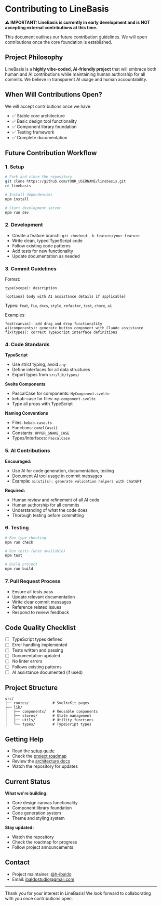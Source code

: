 # Contributing to LineBasis

**⚠️ IMPORTANT: LineBasis is currently in early development and is NOT accepting external contributions at this time.**

This document outlines our future contribution guidelines. We will open contributions once the core foundation is established.

## Project Philosophy

LineBasis is a **highly vibe-coded, AI-friendly project** that will embrace both human and AI contributions while maintaining human authorship for all commits. We believe in transparent AI usage and human accountability.

## When Will Contributions Open?

We will accept contributions once we have:
- ✅ Stable core architecture
- ✅ Basic design tool functionality
- ✅ Component library foundation
- ✅ Testing framework
- ✅ Complete documentation

## Future Contribution Workflow

### 1. Setup
```bash
# Fork and clone the repository
git clone https://github.com/YOUR_USERNAME/linebasis.git
cd linebasis

# Install dependencies
npm install

# Start development server
npm run dev
```

### 2. Development
- Create a feature branch: `git checkout -b feature/your-feature`
- Write clean, typed TypeScript code
- Follow existing code patterns
- Add tests for new functionality
- Update documentation as needed

### 3. Commit Guidelines

Format:
```
type(scope): description

[optional body with AI assistance details if applicable]
```

Types: `feat`, `fix`, `docs`, `style`, `refactor`, `test`, `chore`, `ai`

Examples:
```
feat(canvas): add drag and drop functionality
ai(components): generate button component with Claude assistance
fix(types): correct TypeScript interface definitions
```

### 4. Code Standards

**TypeScript**
- Use strict typing, avoid `any`
- Define interfaces for all data structures
- Export types from `src/lib/types/`

**Svelte Components**
- PascalCase for components: `MyComponent.svelte`
- kebab-case for files: `my-component.svelte`
- Type all props with TypeScript

**Naming Conventions**
- Files: `kebab-case.ts`
- Functions: `camelCase()`
- Constants: `UPPER_SNAKE_CASE`
- Types/Interfaces: `PascalCase`

### 5. AI Contributions

**Encouraged:**
- Use AI for code generation, documentation, testing
- Document AI tool usage in commit messages
- Example: `ai(utils): generate validation helpers with ChatGPT`

**Required:**
- Human review and refinement of all AI code
- Human authorship for all commits
- Understanding of what the code does
- Thorough testing before committing

### 6. Testing

```bash
# Run type checking
npm run check

# Run tests (when available)
npm test

# Build project
npm run build
```

### 7. Pull Request Process

- Ensure all tests pass
- Update relevant documentation
- Write clear commit messages
- Reference related issues
- Respond to review feedback

## Code Quality Checklist

- [ ] TypeScript types defined
- [ ] Error handling implemented
- [ ] Tests written and passing
- [ ] Documentation updated
- [ ] No linter errors
- [ ] Follows existing patterns
- [ ] AI assistance documented (if used)

## Project Structure

```
src/
├── routes/           # SvelteKit pages
├── lib/
│   ├── components/   # Reusable components
│   ├── stores/       # State management
│   ├── utils/        # Utility functions
│   └── types/        # TypeScript types
```

## Getting Help

- Read the [setup guide](setup.md)
- Check the [project roadmap](../planning/roadmap.md)
- Review the [architecture docs](../planning/architecture.md)
- Watch the repository for updates

## Current Status

**What we're building:**
- Core design canvas functionality
- Component library foundation
- Code generation system
- Theme and styling system

**Stay updated:**
- Watch the repository
- Check the roadmap for progress
- Follow project announcements

## Contact

- Project maintainer: [@h-ibaldo](https://github.com/h-ibaldo)
- Email: [ibaldostudio@gmail.com](mailto:ibaldostudio@gmail.com)

---

Thank you for your interest in LineBasis! We look forward to collaborating with you once contributions open.